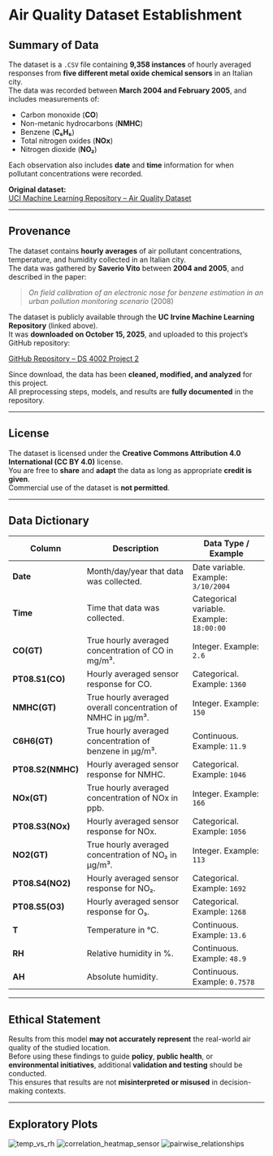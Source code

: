 # Air Quality Dataset Establishment

## Summary of Data

The dataset is a `.CSV` file containing **9,358 instances** of hourly averaged responses from **five different metal oxide chemical sensors** in an Italian city.  
The data was recorded between **March 2004 and February 2005**, and includes measurements of:

- Carbon monoxide (**CO**)  
- Non-metanic hydrocarbons (**NMHC**)  
- Benzene (**C₆H₆**)  
- Total nitrogen oxides (**NOx**)  
- Nitrogen dioxide (**NO₂**)  

Each observation also includes **date** and **time** information for when pollutant concentrations were recorded.  

**Original dataset:**  
[UCI Machine Learning Repository – Air Quality Dataset](https://archive.ics.uci.edu/dataset/360/air+quality)

---

## Provenance

The dataset contains **hourly averages** of air pollutant concentrations, temperature, and humidity collected in an Italian city.  
The data was gathered by **Saverio Vito** between **2004 and 2005**, and described in the paper:

> *On field calibration of an electronic nose for benzene estimation in an urban pollution monitoring scenario* (2008)

The dataset is publicly available through the **UC Irvine Machine Learning Repository** (linked above).  
It was **downloaded on October 15, 2025**, and uploaded to this project’s GitHub repository:

[GitHub Repository – DS 4002 Project 2](https://github.com/Seanhru/project2)

Since download, the data has been **cleaned, modified, and analyzed** for this project.  
All preprocessing steps, models, and results are **fully documented** in the repository.

---

## License

The dataset is licensed under the **Creative Commons Attribution 4.0 International (CC BY 4.0)** license.  
You are free to **share** and **adapt** the data as long as appropriate **credit is given**.  
Commercial use of the dataset is **not permitted**.

---

## Data Dictionary

| **Column** | **Description** | **Data Type / Example** |
|-------------|----------------|-------------------------|
| **Date** | Month/day/year that data was collected. | Date variable. Example: `3/10/2004` |
| **Time** | Time that data was collected. | Categorical variable. Example: `18:00:00` |
| **CO(GT)** | True hourly averaged concentration of CO in mg/m³. | Integer. Example: `2.6` |
| **PT08.S1(CO)** | Hourly averaged sensor response for CO. | Categorical. Example: `1360` |
| **NMHC(GT)** | True hourly averaged overall concentration of NMHC in µg/m³. | Integer. Example: `150` |
| **C6H6(GT)** | True hourly averaged concentration of benzene in µg/m³. | Continuous. Example: `11.9` |
| **PT08.S2(NMHC)** | Hourly averaged sensor response for NMHC. | Categorical. Example: `1046` |
| **NOx(GT)** | True hourly averaged concentration of NOx in ppb. | Integer. Example: `166` |
| **PT08.S3(NOx)** | Hourly averaged sensor response for NOx. | Categorical. Example: `1056` |
| **NO2(GT)** | True hourly averaged concentration of NO₂ in µg/m³. | Integer. Example: `113` |
| **PT08.S4(NO2)** | Hourly averaged sensor response for NO₂. | Categorical. Example: `1692` |
| **PT08.S5(O3)** | Hourly averaged sensor response for O₃. | Categorical. Example: `1268` |
| **T** | Temperature in °C. | Continuous. Example: `13.6` |
| **RH** | Relative humidity in %. | Continuous. Example: `48.9` |
| **AH** | Absolute humidity. | Continuous. Example: `0.7578` |

---

## Ethical Statement

Results from this model **may not accurately represent** the real-world air quality of the studied location.  
Before using these findings to guide **policy**, **public health**, or **environmental initiatives**, additional **validation and testing** should be conducted.  
This ensures that results are not **misinterpreted or misused** in decision-making contexts.

---

## Exploratory Plots

![temp_vs_rh](temp_vs_rh.png)
![correlation_heatmap_sensor](correlation_heatmap_sensor.png)
![pairwise_relationships](pairwise_relationships.png)


